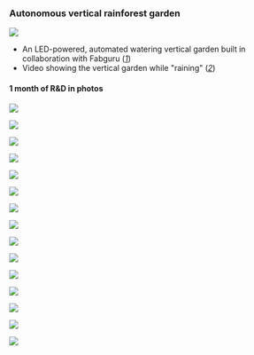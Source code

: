 ### Autonomous vertical rainforest garden
![](../media/autonomous_rain_garden_full.jpg)

  - An LED-powered, automated watering vertical garden built in collaboration with Fabguru ([_1_](https://www.fabguru.com/))
  - Video showing the vertical garden while "raining" ([_2_](https://ecodash.ai/images/hack.mp4))

#### 1 month of R&D in photos

![](../media/contact_makerspace.jpg)

![](../media/rendered_design_1.png)

![](../media/rendered_design_2.png)

![](../media/rendered_design_3.png)

![](../media/garden_with_lights.jpg)

![](../media/rain.jpg)

![](../media/steel.jpg)

![](../media/lush.jpg)

![](../media/stack_1.jpg)

![](../media/drawing.jpeg)

![](../media/plant_placement.jpg)

![](../media/plant_list.png)

![](../media/supply.jpg)

![](../media/bud.jpg)

![](../media/bloom.jpg)
